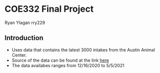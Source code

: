 # COE332 Final Project
Ryan Ylagan rry229

## Introduction
* Uses data that contains the latest 3000 intakes from the Austin Animal Center.
* Source of the data can be found at the link [here](https://data.world/rebeccaclay/austin-tx-animal-center-stats/workspace/file?filename=Austin_Animal_Center_Intakes.csv) 
* The data availabes ranges from 12/16/2020 to 5/5/2021
